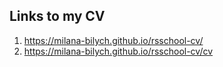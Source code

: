 Links to my CV
-----------------------------------------------
1. https://milana-bilych.github.io/rsschool-cv/
2. https://milana-bilych.github.io/rsschool-cv/cv

